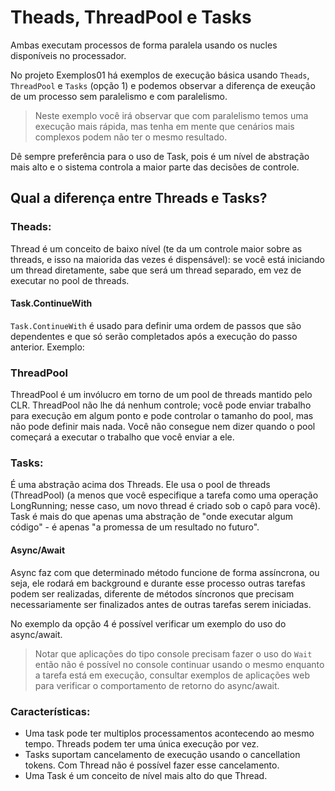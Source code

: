 # Theads, ThreadPool e Tasks

Ambas executam processos de forma paralela usando os nucles disponíveis no processador.

No projeto Exemplos01 há exemplos de execução básica usando `Theads`, `ThreadPool` e `Tasks` (opção 1) e podemos observar a diferença de exeução de um processo sem paralelismo e com paralelismo.

> Neste exemplo você irá observar que com paralelismo temos uma execução mais rápida, mas tenha em mente que cenários mais complexos podem não ter o mesmo resultado.

Dê sempre preferência para o uso de Task, pois é um nível de abstração mais alto e o sistema controla a maior parte das decisões de controle.

## Qual a diferença entre Threads e Tasks?

### Theads:
Thread é um conceito de baixo nível (te da um controle maior sobre as threads, e isso na maiorida das vezes é dispensável): se você está iniciando um thread diretamente, sabe que será um thread separado, em vez de executar no pool de threads.

#### Task.ContinueWith

`Task.ContinueWith` é usado para definir uma ordem de passos que são dependentes e que só serão completados após a execução do passo anterior.
Exemplo:


### ThreadPool

ThreadPool é um invólucro em torno de um pool de threads mantido pelo CLR. ThreadPool não lhe dá nenhum controle; você pode enviar trabalho para execução em algum ponto e pode controlar o tamanho do pool, mas não pode definir mais nada. Você não consegue nem dizer quando o pool começará a executar o trabalho que você enviar a ele.

### Tasks:

É uma abstração acima dos Threads. Ele usa o pool de threads (ThreadPool) (a menos que você especifique a tarefa como uma operação LongRunning; nesse caso, um novo thread é criado sob o capô para você).
Task é mais do que apenas uma abstração de "onde executar algum código" - é apenas "a promessa de um resultado no futuro".

#### Async/Await

Async faz com que determinado método funcione de forma assíncrona, ou seja, ele rodará em background e durante esse processo outras tarefas podem ser realizadas, diferente de métodos síncronos que precisam necessariamente ser finalizados antes de outras tarefas serem iniciadas.

No exemplo da opção 4 é possível verificar um exemplo do uso do async/await.

> Notar que aplicações do tipo console precisam fazer o uso do `Wait` então não é possível no console continuar usando o mesmo enquanto a tarefa está em execução, consultar exemplos de aplicações web para verificar o comportamento de retorno do async/await.

### Características:

- Uma task pode ter multiplos processamentos acontecendo ao mesmo tempo. Threads podem ter uma única execução por vez.
- Tasks suportam cancelamento de execução usando o cancellation tokens. Com Thread não é possível fazer esse cancelamento.
- Uma Task é um conceito de nível mais alto do que Thread.